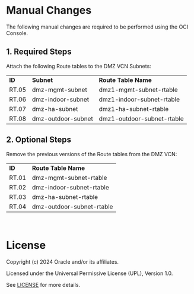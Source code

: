 # Manual Changes

The following manual changes are required to be performed using the OCI Console.

## **1. Required Steps**

Attach the following Route tables to the DMZ VCN Subnets:

| |  | | 
|---|---|---|
|**ID**   |	**Subnet**	 |**Route Table Name**	 |	
|RT.05	|dmz-mgmt-subnet	|dmz1-mgmt-subnet-rtable|
|RT.06	|dmz-indoor-subnet  |dmz1-indoor-subnet-rtable|
|RT.07	|dmz-ha-subnet      |dmz1-ha-subnet-rtable|
|RT.08  |dmz-outdoor-subnet |dmz1-outdoor-subnet-rtable|

## **2. Optional Steps**

Remove the previous versions of the Route tables from the DMZ VCN:

| |  | 
|---|---|
|**ID**  |**Route Table Name**	 |	
|RT.01	|dmz-mgmt-subnet-rtable|
|RT.02	|dmz-indoor-subnet-rtable|
|RT.03	|dmz-ha-subnet-rtable|
|RT.04  |dmz-outdoor-subnet-rtable|


&nbsp; 

# License

Copyright (c) 2024 Oracle and/or its affiliates.

Licensed under the Universal Permissive License (UPL), Version 1.0.

See [LICENSE](/LICENSE) for more details.
